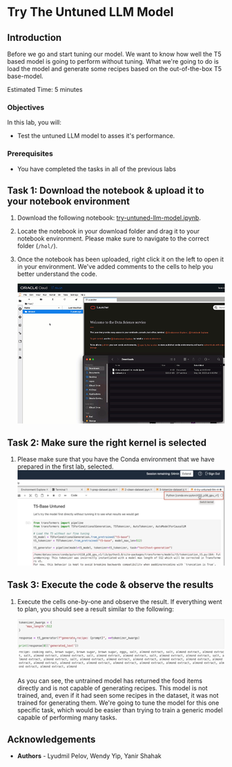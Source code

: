 # Try The Untuned LLM Model

## Introduction

Before we go and start tuning our model. We want to know how well the T5 based model is going to perform without tuning. What we're going to do is load the model and generate some recipes based on the out-of-the-box T5 base-model.

Estimated Time: 5 minutes

### Objectives

In this lab, you will:

* Test the untuned LLM model to asses it's performance.

### Prerequisites

* You have completed the tasks in all of the previous labs

## Task 1: Download the notebook & upload it to your notebook environment

1. Download the following notebook: [try-untuned-llm-model.ipynb](files/try-untuned-llm-model.ipynb).
1. Locate the notebook in your download folder and drag it to your notebook environment. Please make sure to navigate to the correct folder (`/hol/`).
1. Once the notebook has been uploaded, right click it on the left to open it in your environment. We've added comments to the cells to help you better understand the code.

   ![Drag and drop notebook](images/drag-drop-notebook.gif)

## Task 2: Make sure the right kernel is selected

1. Please make sure that you have the Conda environment that we have prepared in the first lab, selected.
  ![Select the right kernel](images/select-kernel.jpg)

## Task 3: Execute the code & observe the results

1. Execute the cells one-by-one and observe the result. If everything went to plan, you should see a result similar to the following:

   ![Select the right kernel](images/test-result.jpg)

   As you can see, the untrained model has returned the food items directly and is not capable of generating recipes. This model is not trained, and, even if it had seen some recipes in the dataset, it was not trained for generating them. We're going to tune the model for this one specific task, which would be easier than trying to train a generic model capable of performing many tasks.

## **Acknowledgements**

* **Authors** - Lyudmil Pelov, Wendy Yip, Yanir Shahak
